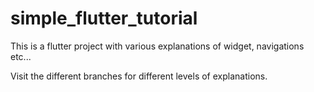 # simple_flutter_tutorial
This is a flutter project with various explanations of widget, navigations etc...

Visit the different branches for different levels of explanations.
